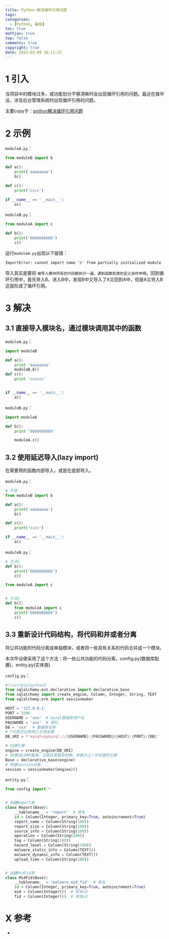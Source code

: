 ```yaml
---
title: Python-解决循环引用问题
tags:
categories:
  - [Python, 基础]
toc: true
mathjax: true
top: false
comments: true
copyright: true
date: 2022-03-09 16:11:23
---
```


# 1 引入

当项目中的模块过多，或功能划分不够清晰时会出现循环引用的问题。最近在做毕设，涉及后台管理系统时出现循环引用的问题。

主要copy于：[python解决循环引用问题](https://www.jianshu.com/p/a1e91cc53b07)

# 2 示例

`moduleA.py`：

```python
from moduleB import b

def a():
    print('aaaaaaaa')
    b()

def c():
    print('cccc')

if __name__ == '__main__':
    a()
```

`moduleB.py`：

```python
from moduleA import c

def b():
    print('bbbbbbbbbb')
    c()
```

运行`moduleA.py`出现以下报错：

```sh
ImportError: cannot import name 'b' from partially initialized module 'moduleB' (most likely due to a circular import)
```

导入其实是要将 `被导入模块所有的代码都执行一遍，遇到函数和类的定义会作申明`。回到循环引用中，首先导入B，进入B中，发现B中又导入了A又回到A中，但是A又导入B这就形成了循环引用。

# 3 解决

## 3.1 直接导入模块名，通过模块调用其中的函数

`moduleA.py`：

```python
import moduleB

def a():
    print 'aaaaaaaa'
    moduleB.b()
def c():
    print 'cccccc'


if __name__ == '__main__':
    a()
```

`moduleB.py`：

```python
import moduleA

def b():
    print 'bbbbbbbbbb'

    moduleA.c()
```

## 3.2 使用延迟导入(lazy import)

在需要用的函数内部导入，或是在底部导入。

`moduleA.py`：

```python
# 不变
from moduleB import b

def a():
    print('aaaaaaaa')
    b()

def c():
    print('cccc')

if __name__ == '__main__':
    a()
```

`moduleB.py`：

```python
# 方法1
def b():
    print('bbbbbbbbbb')
    c()

from moduleA import c


# 方法2
def b():
    from moduleA import c
    print('bbbbbbbbbb')
    c()
```

## 3.3 重新设计代码结构，将代码和并或者分离

将公共功能的代码分离成单独模块，或者将一些具有关系的代码合并成一个模块。

本次毕设便采用了这个方法：将一些公共功能的代码分离，config.py(数据库配置)、entity.py(实体类)

`config.py`：

```python
#!/usr/bin/python3
from sqlalchemy.ext.declarative import declarative_base
from sqlalchemy import create_engine, Column, Integer, String, TEXT
from sqlalchemy.orm import sessionmaker

HOST = '127.0.0.1'
PORT = 3306
USERNAME = 'xxx'  # mysql数据库用户名
PASSWORD = 'xxx'  # 密码
DB = 'xxx'  # 数据库名称
# f代表可以使用{}引用变量
DB_URI = f'mysql+pymysql://{USERNAME}:{PASSWORD}@{HOST}:{PORT}/{DB}'

# 创建引擎
engine = create_engine(DB_URI)
# 创建SQLORM基类，注意这里要加参数，参数为上一步创建的引擎
Base = declarative_base(engine)
# 构建session对象
session = sessionmaker(engine)()
```

`entity.py`：

```python
from config import *


# 创建Report表
class Report(Base):
    __tablename__ = 'report'  # 表名
    id = Column(Integer, primary_key=True, autoincrement=True)
    report_name = Column(String(100))
    report_size = Column(String(100))
    source_info = Column(String(100))
    operation = Column(String(100))
    tag = Column(String(100))
    hazard_level = Column(String(100))
    malware_static_info = Column(TEXT())
    malware_dynamic_info = Column(TEXT())
    upload_time = Column(String(100))


# 创建MidFid表
class MidFid(Base):
    __tablename__ = 'malware_mid_fid'  # 表名
    id = Column(Integer, primary_key=True, autoincrement=True)
    mid = Column(Integer())  # 样本id
    fid = Column(Integer())  # 家族id
```

# X 参考

* 
